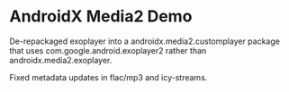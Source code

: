 # AndroidX Media2 Demo

De-repackaged exoplayer into a androidx.media2.customplayer package that uses
com.google.android.exoplayer2 rather than androidx.media2.exoplayer.

Fixed metadata updates in flac/mp3 and icy-streams.


